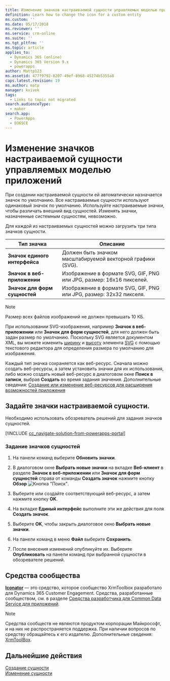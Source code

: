 ```yaml
---
title: Изменение значков настраиваемой сущности управляемых моделью приложений в PowerApps | MicrosoftDocs
definition: Learn how to change the icon for a custom entity
ms.custom: ''
ms.date: 05/17/2018
ms.reviewer: ''
ms.service: crm-online
ms.suite: ''
ms.tgt_pltfrm: ''
ms.topic: article
applies_to:
  - Dynamics 365 (online)
  - Dynamics 365 Version 9.x
  - powerapps
author: Mattp123
ms.assetid: 477f9792-8207-49ef-8968-45274b5355a8
caps.latest.revision: 19
ms.author: matp
manager: kvivek
tags:
  - Links to topic not migrated
search.audienceType:
  - maker
search.app:
  - PowerApps
  - D365CE
---
```

# <a name="change-model-driven-app-custom-entity-icons"></a>Изменение значков настраиваемой сущности управляемых моделью приложений 

При создании настраиваемой сущности ей автоматически назначается значок по умолчанию. Все настраиваемые сущности используют одинаковый значок по умолчанию. Используйте настраиваемые значки, чтобы различать внешний вид сущностей. Изменять значки, назначенные системным сущностям, невозможно.  
  
 Для каждой из настраиваемых сущностей можно загрузить три типа значков сущности. 

|Тип значка  |Описание  |
|---------|---------|
|**Значок единого интерфейса**|Должен быть значком масштабируемой векторной графики (SVG). |
|**Значок в веб-приложении**|Изображение в формате SVG, GIF, PNG или JPG, размер: 16x16 пикселей.|
|**Значок для форм сущностей**|Изображение в формате SVG, GIF, PNG или JPG, размер: 32x32 пикселя.|

> [!NOTE]
> Размер всех файлов изображений не должен превышать 10 КБ.
>
> При использовании SVG-изображения, например **Значок в веб-приложении** или **Значок для форм сущностей**, для него должен быть задан размер по умолчанию. Поскольку SVG является документом XML, вы можете изменить [ширину](https://developer.mozilla.org/docs/Web/SVG/Attribute/width) и [высоту](https://developer.mozilla.org/docs/Web/SVG/Attribute/height) элемента [SVG](https://developer.mozilla.org/docs/Web/SVG/Element/svg) с помощью текстового редактора для определения размера по умолчанию для изображения.

Каждый тип значка сохраняется как веб-ресурс. Сначала можно создать веб-ресурсы, а затем установить значки для их использования, либо можно создать новый веб-ресурс в диалоговом окне **Поиск в записи**, выбрав **Создать** во время задания значения. Дополнительные сведения: [Создание или изменение веб-ресурсов для расширения возможностей приложения](create-edit-web-resources.md)

## <a name="set-the-icons-for-a-custom-entity"></a>Задайте значки настраиваемой сущности.

Необходимо использовать обозреватель решений для задания значков сущностей.

[!INCLUDE [cc_navigate-solution-from-powerapps-portal](../../includes/cc_navigate-solution-from-powerapps-portal.md)]

### <a name="set-entity-icons"></a>Задание значков сущностей

1. На панели команд выберите **Обновить значки**.  
  
2. В диалоговом окне **Выбрать новые значки** на вкладке **Веб-клиент** в разделе **Значок в веб-приложении** или **Значок для форм сущностей** справа от команды **Создать значок** нажмите кнопку **Обзор** ![Кнопка "Поиск"](media/lookup-button-4.gif).
3. Выберите или создайте соответствующий веб-ресурс, а затем нажмите кнопку **OK**. 
4. На вкладке **Единый интерфейс** выполните эти же действия для поля **Создать значок**.
5. Выберите **OK**, чтобы закрыть диалоговое окно **Выбрать новые значки**.
6. На панели команд в меню **Файл** выберите **Сохранить**.  
7. После внесения изменений опубликуйте их. Выберите **Опубликовать** на панели команд при выбранной сущности в обозревателе решений.
  
## <a name="community-tools"></a>Средства сообщества

**[Iconator](https://www.xrmtoolbox.com/plugins/MscrmTools.Iconator/)** — это средство, которое сообщество XrmToolbox разработало для Dynamics 365 Customer Engagement. Средства, разработанные сообществом, см. в разделе [Средства разработчика для Common Data Service для приложений](https://docs.microsoft.com/dynamics365/customer-engagement/developer/developer-tools).

> [!NOTE]
> Средства сообществ не являются продуктом корпорации Майкрософт, и на них не распространяется поддержка. При наличии вопросов по средству обращайтесь к его издателю. Дополнительные сведения: [XrmToolBox](https://www.xrmtoolbox.com).

## <a name="next-steps"></a>Дальнейшие действия  
[Создание сущности](../common-data-service/create-edit-entities.md)<br />
[Изменение сущности](../common-data-service/edit-entities.md)
